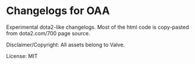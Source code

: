 # Changelogs for OAA
Experimental dota2-like changelogs.
Most of the html code is copy-pasted from dota2.com/700 page source.

Disclaimer/Copyright: All assets belong to Valve.

License: MIT
